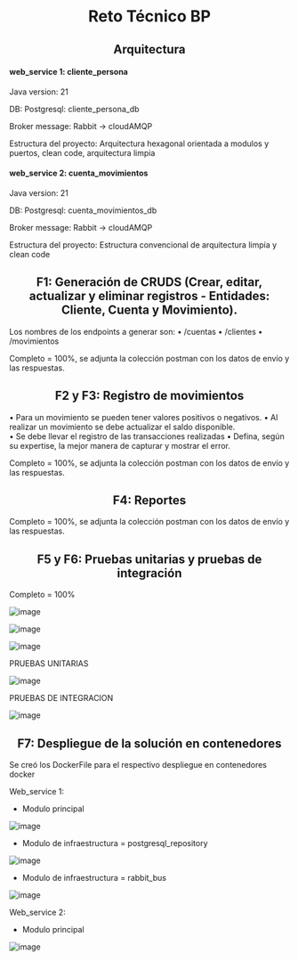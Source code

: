 <h1 align="center">Reto Técnico BP</h1>


<h2 align="center">Arquitectura  </h2>


<h4>web_service 1: cliente_persona</h4>

Java version: 21

DB: Postgresql:  cliente_persona_db

Broker message: Rabbit -> cloudAMQP


Estructura del proyecto: Arquitectura hexagonal orientada a modulos y puertos, clean code, arquitectura limpia


<h4>web_service 2: cuenta_movimientos</h4>


Java version: 21

DB: Postgresql: cuenta_movimientos_db

Broker message: Rabbit -> cloudAMQP

Estructura del proyecto: Estructura convencional de  arquitectura limpia y clean code




<h2 align="center">F1: Generación de CRUDS (Crear, editar, actualizar y eliminar registros - Entidades: Cliente, 
Cuenta y Movimiento). </h2>


Los nombres de los endpoints a generar son: 
• /cuentas 
• /clientes 
• /movimientos 


Completo = 100%, se adjunta la colección postman con los datos de envío y las respuestas.

<h2 align="center">F2 y F3: Registro de movimientos </h2>


• Para un movimiento se pueden tener valores positivos o negativos. 
• Al realizar un movimiento se debe actualizar el saldo disponible.  
• Se debe llevar el registro de las transacciones realizadas 
• Defina, según su expertise, la mejor manera de capturar y mostrar el error. 

Completo = 100%, se adjunta la colección postman con los datos de envío y las respuestas.

<h2 align="center">F4:  Reportes </h2>

Completo = 100%, se adjunta la colección postman con los datos de envío y las respuestas.

<h2 align="center">F5 y F6: Pruebas unitarias y pruebas de integración</h2>



Completo = 100%

![image](https://github.com/user-attachments/assets/52d4a8d4-f332-4d1d-b627-991c0edee4cd)

![image](https://github.com/user-attachments/assets/6dc528e2-6395-4070-b838-67280003f623)

![image](https://github.com/user-attachments/assets/b7ad1e92-0047-48bc-9d85-8fd083b67aec)


PRUEBAS UNITARIAS



![image](https://github.com/user-attachments/assets/b265f8de-757c-44ee-a162-a24d2d25b370)



PRUEBAS DE INTEGRACION


![image](https://github.com/user-attachments/assets/c3e62dee-864a-4be1-a46e-369567bfe265)







<h2 align="center">F7: Despliegue de la solución en contenedores </h2>

Se creó los DockerFile para el respectivo despliegue en contenedores docker

Web_service 1:


  - Modulo principal
    
![image](https://github.com/user-attachments/assets/76ebef5d-e598-4c45-ad13-4b470123a727)


  - Modulo de infraestructura = postgresql_repository


![image](https://github.com/user-attachments/assets/f6afac5d-ba9a-4284-9515-243ef41d83b2)


  - Modulo de infraestructura = rabbit_bus


![image](https://github.com/user-attachments/assets/a980dd31-9de8-4ed4-96f5-3746d83317e6)



Web_service 2:


  - Modulo principal

    
![image](https://github.com/user-attachments/assets/fa210b2c-9f3d-4893-911b-46849f257a87)



